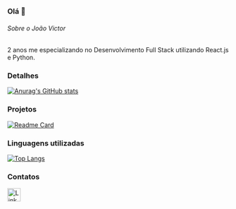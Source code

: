 ### Olá 👋

###### Sobre o João Victor
2 anos me especializando no Desenvolvimento Full Stack utilizando React.js e Python.


### Detalhes

[![Anurag's GitHub stats](https://github-readme-stats.vercel.app/api?username=JVDourado10&show_icons=true&theme=dark)](https://github.com/anuraghazra/github-readme-stats)

### Projetos

[![Readme Card](https://github-readme-stats.vercel.app/api/pin/?username=JVDourado10&repo=efood)](https://github.com/anuraghazra/github-readme-stats)


### Linguagens utilizadas

[![Top Langs](https://github-readme-stats.vercel.app/api/top-langs/?username=JVDourado10&layout=compact&cache_seconds=1800)](https://github.com/anuraghazra/github-readme-stats)

### Contatos

[<img src='https://img.shields.io/badge/LinkedIn-0077B5?style=for-the-badge&logo=linkedin&logoColor=white' alt='Linkedin' height='30'>](https://www.linkedin.com/in/devjoaovictordourado/)

